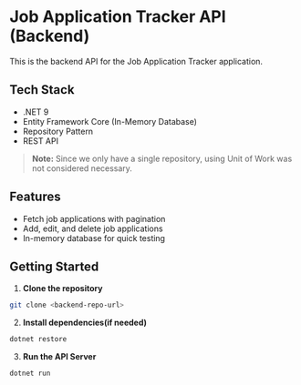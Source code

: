 # Job Application Tracker API (Backend)

This is the backend API for the Job Application Tracker application.

## Tech Stack

- .NET 9
- Entity Framework Core (In-Memory Database)
- Repository Pattern
- REST API

> **Note:** Since we only have a single repository, using Unit of Work was not considered necessary.

## Features

- Fetch job applications with pagination
- Add, edit, and delete job applications
- In-memory database for quick testing

## Getting Started

1. **Clone the repository**

```bash
git clone <backend-repo-url>
```
2. **Install dependencies(if needed)**
```bash
dotnet restore
```
3. **Run the API Server**
```bash
dotnet run
```
